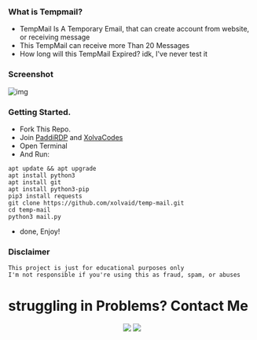 ### What is Tempmail?
- TempMail Is A Temporary Email, that can create account from website, or receiving message
- This TempMail can receive more Than 20 Messages
- How long will this TempMail Expired? idk, I've never test it

### Screenshot
![img](https://github.com/xolvaid/temp-mail/blob/main/ss.png)

### Getting Started.
- Fork This Repo.
- Join [PaddiRDP](https://t.me/paddirdp) and [XolvaCodes](https://t.me/xolvacode)
- Open Terminal
- And Run:
```
apt update && apt upgrade
apt install python3
apt install git
apt install python3-pip
pip3 install requests
git clone https://github.com/xolvaid/temp-mail.git
cd temp-mail
python3 mail.py
```
- done, Enjoy!

### Disclaimer
```
This project is just for educational purposes only
I'm not responsible if you're using this as fraud, spam, or abuses
```

# struggling in Problems? Contact Me
<p align="center">
  <a href="https://github.com/XolvaID" target="_blank"><img src="https://img.shields.io/badge/Github-XolvaID-green?style=for-the-badge&logo=github"></a>
  <a href="https://t.me/XolvaID" target="_blank"><img src="https://img.shields.io/badge/Telegram-%40XolvaID_-red?style=for-the-badge&logo=telegram"></a>
</p>
